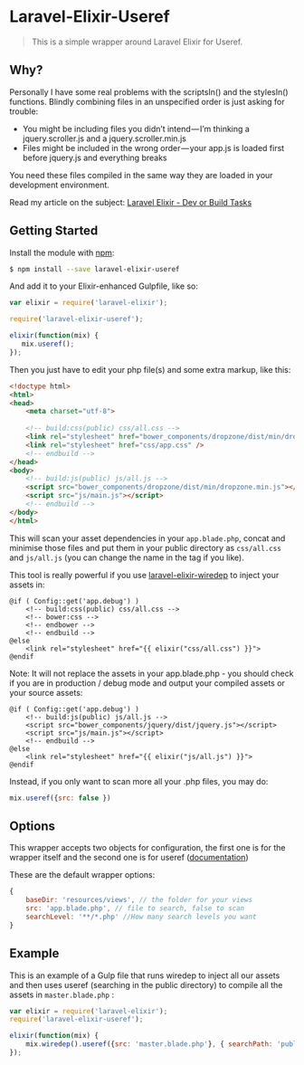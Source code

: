 # Laravel-Elixir-Useref
>This is a simple wrapper around Laravel Elixir for Useref. 

## Why?

Personally I have some real problems with the scriptsIn() and the stylesIn() functions. Blindly combining files in an unspecified order is just asking for trouble:

* You might be including files you didn’t intend — I’m thinking a jquery.scroller.js and a jquery.scroller.min.js
* Files might be included in the wrong order — your app.js is loaded first before jquery.js and everything breaks

You need these files compiled in the same way they are loaded in your development environment. 

Read my article on the subject: [Laravel Elixir - Dev or Build Tasks](https://medium.com/@morrislaptop/laravel-elixir-for-dev-tasks-or-build-tasks-d5be30f16569)

## Getting Started
Install the module with [npm](https://npmjs.org):

```bash
$ npm install --save laravel-elixir-useref
```


And add it to your Elixir-enhanced Gulpfile, like so:

```javascript
var elixir = require('laravel-elixir');

require('laravel-elixir-useref');

elixir(function(mix) {
   mix.useref();
});
```

Then you just have to edit your php file(s) and some extra markup, like this:

```html
<!doctype html>
<html>
<head>
    <meta charset="utf-8">
    
    <!-- build:css(public) css/all.css -->
    <link rel="stylesheet" href="bower_components/dropzone/dist/min/dropzone.min.css" />
    <link rel="stylesheet" href="css/app.css" />
    <!-- endbuild -->
</head>
<body>
    <!-- build:js(public) js/all.js -->
    <script src="bower_components/dropzone/dist/min/dropzone.min.js"></script>
    <script src="js/main.js"></script>
    <!-- endbuild -->
</body>
</html>
```

This will scan your asset dependencies in your `app.blade.php`, concat and minimise those files and put them in your public directory as `css/all.css` and `js/all.js` (you can change the name in the tag if you like). 

This tool is really powerful if you use [laravel-elixir-wiredep](https://github.com/FabioAntunes/laravel-elixir-wiredep) to inject your assets in:

    @if ( Config::get('app.debug') )
        <!-- build:css(public) css/all.css -->
        <!-- bower:css -->
        <!-- endbower -->
        <!-- endbuild -->
    @else
        <link rel="stylesheet" href="{{ elixir("css/all.css") }}">
    @endif

Note: It will not replace the assets in your app.blade.php - you should check if you are in production / debug mode and output your compiled assets or your source assets:

    @if ( Config::get('app.debug') )
        <!-- build:js(public) js/all.js -->
        <script src="bower_components/jquery/dist/jquery.js"></script>
        <script src="js/main.js"></script>
        <!-- endbuild -->
    @else
        <link rel="stylesheet" href="{{ elixir("js/all.js") }}">
    @endif

Instead, if you only want to scan more all your .php files, you may do:

```javascript
mix.useref({src: false })
```


## Options
This wrapper accepts two objects for configuration, the first one is for the wrapper itself and the second one is for useref ([documentation](https://github.com/jonkemp/gulp-useref))

These are the default wrapper options:
```javascript
{
    baseDir: 'resources/views', // the folder for your views
    src: 'app.blade.php', // file to search, false to scan
    searchLevel: '**/*.php' //How many search levels you want
}
```

## Example
This is an example of a Gulp file that runs wiredep to inject all our assets and then uses useref (searching in the public directory) to compile all the assets in `master.blade.php` :

```javascript
var elixir = require('laravel-elixir');
require('laravel-elixir-useref');

elixir(function(mix) {
    mix.wiredep().useref({src: 'master.blade.php'}, { searchPath: 'public' });
});
```